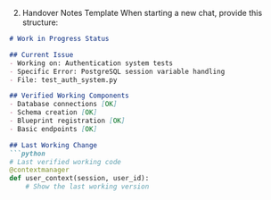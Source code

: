 2. Handover Notes Template
When starting a new chat, provide this structure:

```markdown
# Work in Progress Status

## Current Issue
- Working on: Authentication system tests
- Specific Error: PostgreSQL session variable handling
- File: test_auth_system.py

## Verified Working Components
- Database connections [OK]
- Schema creation [OK]
- Blueprint registration [OK]
- Basic endpoints [OK]

## Last Working Change
```python
# Last verified working code
@contextmanager
def user_context(session, user_id):
    # Show the last working version